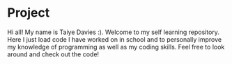 # Project
Hi all! My name is Taiye Davies :). Welcome to my self learning repository. Here I just load code I have worked on in school and to personally improve my knowledge of programming as well as my coding skills.
Feel free to look around and check out the code!
